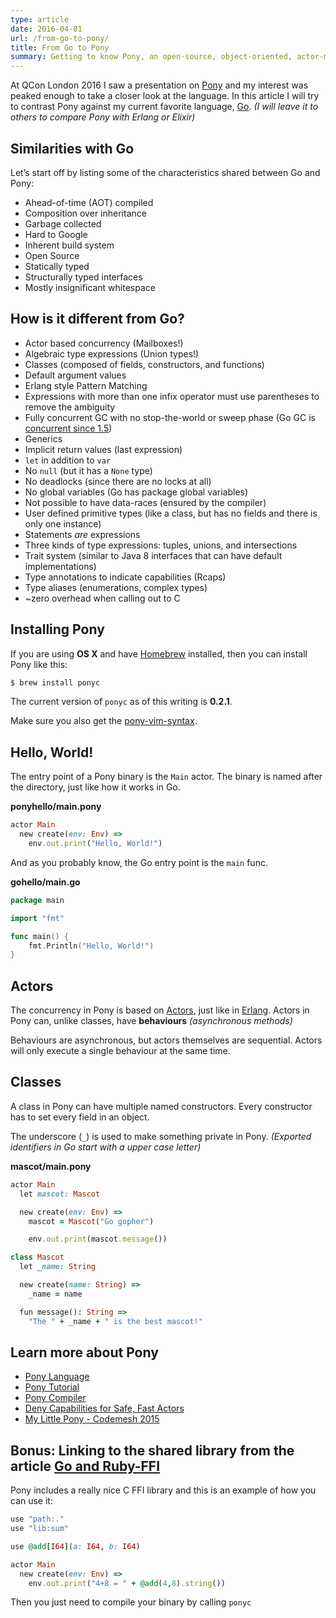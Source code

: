 ```yaml
---
type: article
date: 2016-04-01
url: /from-go-to-pony/
title: From Go to Pony
summary: Getting to know Pony, an open-source, object-oriented, actor-model, capabilities-secure, high performance programming language.
---
```


At QCon London 2016 I saw a presentation on [Pony](http://www.ponylang.org/)
and my interest was peaked enough to take a closer look at the language.
In this article I will try to contrast Pony against my current favorite language, [Go](https://golang.org/).
_(I will leave it to others to compare Pony with Erlang or Elixir)_

## Similarities with Go

Let’s start off by listing some of the
characteristics shared between Go and Pony:

  - Ahead-of-time (AOT) compiled
  - Composition over inheritance
  - Garbage collected
  - Hard to Google
  - Inherent build system
  - Open Source
  - Statically typed
  - Structurally typed interfaces
  - Mostly insignificant whitespace

## How is it different from Go?

  - Actor based concurrency (Mailboxes!)
  - Algebraic type expressions (Union types!)
  - Classes (composed of fields, constructors, and functions)
  - Default argument values
  - Erlang style Pattern Matching
  - Expressions with more than one infix operator must use parentheses to remove the ambiguity
  - Fully concurrent GC with no stop-the-world or sweep phase (Go GC is [concurrent since 1.5](https://golang.org/doc/go1.5#gc))
  - Generics
  - Implicit return values (last expression)
  - `let` in addition to `var`
  - No `null` (but it has a `None` type)
  - No deadlocks (since there are no locks at all)
  - No global variables (Go has package global variables)
  - Not possible to have data-races (ensured by the compiler)
  - User defined primitive types (like a class, but has no fields and there is only one instance)
  - Statements _are_ expressions
  - Three kinds of type expressions: tuples, unions, and intersections
  - Trait system (similar to Java 8 interfaces that can have default implementations)
  - Type annotations to indicate capabilities (Rcaps)
  - Type aliases (enumerations, complex types)
  - ~zero overhead when calling out to C

## Installing Pony

If you are using **OS X** and have [Homebrew](http://brew.sh/)
installed, then you can install Pony like this:

```bash
$ brew install ponyc
```

The current version of `ponyc` as of this writing is **0.2.1**.

Make sure you also get the [pony-vim-syntax](https://github.com/dleonard0/pony-vim-syntax).

## Hello, World!

The entry point of a Pony binary is the `Main` actor. The binary is named after the directory, just like how it works in Go.

**ponyhello/main.pony**
```ruby
actor Main
  new create(env: Env) =>
    env.out.print("Hello, World!")
```

And as you probably know, the Go entry point is the `main` func.

**gohello/main.go**
```go
package main

import "fmt"

func main() {
	fmt.Println("Hello, World!")
}
```

## Actors

The concurrency in Pony is based on [Actors](https://en.wikipedia.org/wiki/Actor_model), just like in [Erlang](http://www.erlang.org/).
Actors in Pony can, unlike classes, have **behaviours** _(asynchronous methods)_

Behaviours are asynchronous, but actors themselves are sequential. Actors will only execute a single behaviour at the same time.

## Classes

A class in Pony can have multiple named constructors.
Every constructor has to set every field in an object.

The underscore (`_`) is used to make something private in Pony.
_(Exported identifiers in Go start with a upper case letter)_

**mascot/main.pony**
```ruby
actor Main
  let mascot: Mascot

  new create(env: Env) =>
    mascot = Mascot("Go gopher")

    env.out.print(mascot.message())

class Mascot
  let _name: String

  new create(name: String) =>
    _name = name

  fun message(): String =>
    "The " + _name + " is the best mascot!"
```

## Learn more about Pony

  - [Pony Language](http://www.ponylang.org/)
  - [Pony Tutorial](http://tutorial.ponylang.org/)
  - [Pony Compiler](https://github.com/ponylang/ponyc)
  - [Deny Capabilities for Safe, Fast Actors](http://blog.acolyer.org/2016/02/17/deny-capabilities/)
  - [My Little Pony - Codemesh 2015](https://cdn.rawgit.com/darach/my_little_pony/master/my-little-pony.html#/0/1)

## Bonus: Linking to the shared library from the article [Go and Ruby-FFI](/go-and-ruby-ffi/)

Pony includes a really nice C FFI library and this is an example of how you can use it:

```ruby
use "path:."
use "lib:sum"

use @add[I64](a: I64, b: I64)

actor Main
  new create(env: Env) =>
    env.out.print("4+8 = " + @add(4,8).string())
```

Then you just need to compile your binary by calling `ponyc`
